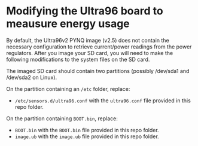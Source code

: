 # Modifying the Ultra96 board to meausure energy usage 

By default, the Ultra96v2 PYNQ image (v2.5) does not contain the necessary configuration to retrieve current/power readings from the power regulators.  After you image your SD card, you will need to make the following modifications to the system files on the SD card.

The imaged SD card should contain two partitions (possibly /dev/sda1 and /dev/sda2 on Linux).

On the partition containing an `/etc` folder, replace:
  * `/etc/sensors.d/ultra96.conf` with the `ultra96.conf` file provided in this repo folder.
 
On the partition containing `BOOT.bin`, replace:
  * `BOOT.bin` with the `BOOT.bin` file provided in this repo folder.
  * `image.ub` with the `image.ub` file provided in this repo folder.

